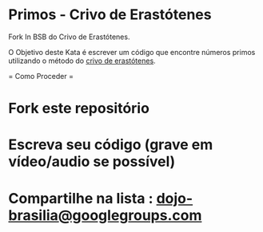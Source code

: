 Primos - Crivo de Erastótenes
====================

Fork In BSB do Crivo de Erastótenes.

O Objetivo deste Kata é escrever um código que encontre números primos utilizando o método do [crivo de erastótenes](http://pt.wikipedia.org/wiki/Crivo_de_Erat%C3%B3stenes).

= Como Proceder =

# Fork este repositório
# Escreva seu código (grave em vídeo/audio se possível)
# Compartilhe na lista : dojo-brasilia@googlegroups.com
